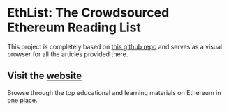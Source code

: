 # EthList: The Crowdsourced Ethereum Reading List
This project is completely based on [this github repo](https://github.com/Scanate/EthList) and serves as a visual browser for all the articles provided there.

## Visit the [website](https://ethlist.netlify.app)
Browse through the top educational and learning materials on Ethereum in [one place](https://ethlist.netlify.app).

 
